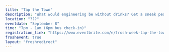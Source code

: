 ```yaml
---
title: "Tap the Town"
description: "What would engineering be without drinks? Get a sneak peak at your new coping mechanism and scout out some new bars at the same time! Bus rides provided to/from the location to the university. Check-in for the bus is at 6pm. Please drink responsibly!"
location: "???"
eventdate: "September 8"
time: "7pm - 1am (6pm bus check-in)"
registration_link: "https://www.eventbrite.com/e/frosh-week-tap-the-town-tickets-700568919497"
froshevent: true
layout: "froshredirect"
---
```

